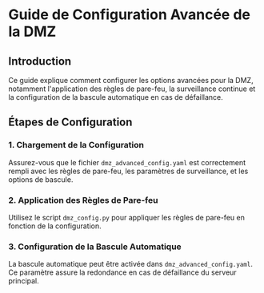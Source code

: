 # Guide de Configuration Avancée de la DMZ

## Introduction
Ce guide explique comment configurer les options avancées pour la DMZ, notamment l'application des règles de pare-feu, la surveillance continue et la configuration de la bascule automatique en cas de défaillance.

## Étapes de Configuration

### 1. Chargement de la Configuration
Assurez-vous que le fichier `dmz_advanced_config.yaml` est correctement rempli avec les règles de pare-feu, les paramètres de surveillance, et les options de bascule.

### 2. Application des Règles de Pare-feu
Utilisez le script `dmz_config.py` pour appliquer les règles de pare-feu en fonction de la configuration.

### 3. Configuration de la Bascule Automatique
La bascule automatique peut être activée dans `dmz_advanced_config.yaml`. Ce paramètre assure la redondance en cas de défaillance du serveur principal.
